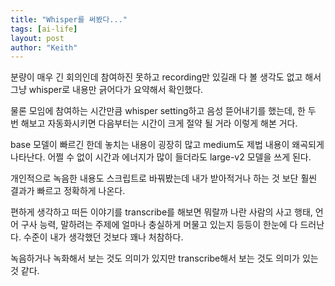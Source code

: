 ```yaml
---
title: "Whisper를 써봤다..."
tags: [ai-life]
layout: post
author: "Keith"
---
```


분량이 매우 긴 회의인데 참여하진 못하고 recording만 있길래 다 볼 생각도 없고 해서 그냥 whisper로 내용만 긁어다가 요약해서 확인했다.

물론 모임에 참여하는 시간만큼 whisper setting하고 음성 뜯어내기를 했는데, 한 두 번 해보고 자동화시키면 다음부터는 시간이 크게 절약 될 거라 이렇게 해본 거다.

base 모델이 빠르긴 한데 놓치는 내용이 굉장히 많고 medium도 제법 내용이 왜곡되게 나타난다. 어쩔 수 없이 시간과 에너지가 많이 들더라도 large-v2 모델을 쓰게 된다.

개인적으로 녹음한 내용도 스크립트로 바꿔봤는데 내가 받아적거나 하는 것 보단 훨씬 결과가 빠르고 정확하게 나온다.

편하게 생각하고 떠든 이야기를 transcribe를 해보면 뭐랄까 나란 사람의 사고 행태, 언어 구사 능력, 말하려는 주제에 얼마나 충실하게 머물고 있는지 등등이 한눈에 다 드러난다. 수준이 내가 생각했던 것보다 꽤나 처참하다.

녹음하거나 녹화해서 보는 것도 의미가 있지만 transcribe해서 보는 것도 의미가 있는 것 같다. 
